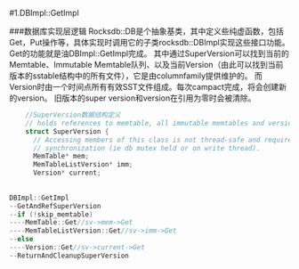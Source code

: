 #1.DBImpl::GetImpl

###数据库实现层逻辑
	Rocksdb::DB是个抽象基类，其中定义些纯虚函数，包括Get，Put操作等，具体实现时调用它的子类rocksdb::DBImpl实现这些接口功能。Get的功能就是油DBImpl::GetImpl完成。
	其中通过SuperVersion可以找到当前的Memtable、Immutable Memtable队列、以及当前Version（由此可以找到当前版本的sstable结构中的所有文件），它是由columnfamily提供维护的。
	而Version时由一个时间点所有有效SST文件组成。每次campact完成，将会创建新的version。
	旧版本的super version和version在引用为零时会被清除。
	

```cpp
	//SuperVersion数据结构定义
	// holds references to memtable, all immutable memtables and version
	struct SuperVersion {
	  // Accessing members of this class is not thread-safe and requires external
	  // synchronization (ie db mutex held or on write thread).
	  MemTable* mem;                                                                                                                                                                                                                                                
	  MemTableListVersion* imm;
	  Version* current;
  
  
DBImpl::GetImpl
--GetAndRefSuperVersion
--if (!skip_memtable)
----MemTable::Get//sv->mem->Get
----MemTableListVersion::Get//sv->imm->Get
--else
----Version::Get//sv->current->Get
--ReturnAndCleanupSuperVersion
```